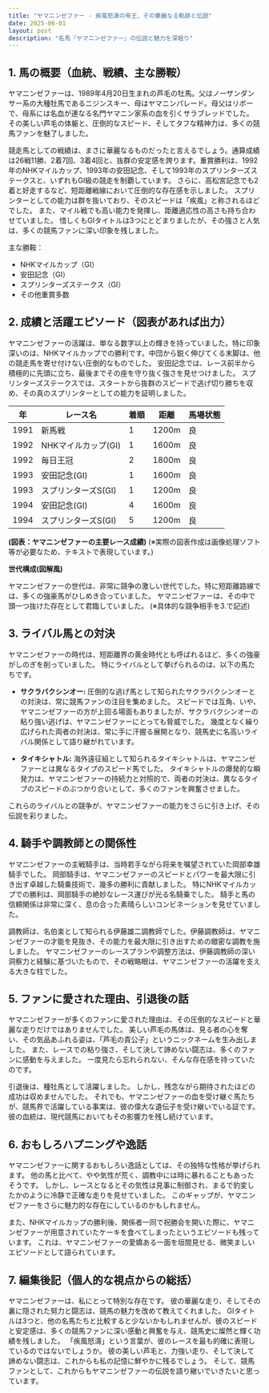 ```yaml
---
title: "ヤマニンゼファー - 疾風怒濤の帝王、その華麗なる軌跡と伝説"
date: 2025-06-01
layout: post
description: "名馬『ヤマニンゼファー』の伝説と魅力を深堀り"
---
```


## 1. 馬の概要（血統、戦績、主な勝鞍）

ヤマニンゼファーは、1989年4月20日生まれの芦毛の牡馬。父はノーザンダンサー系の大種牡馬であるニジンスキー、母はヤマニンパレード。母父はリボーで、母系には名血が連なる名門ヤマニン家系の血を引くサラブレッドでした。  その美しい芦毛の体躯と、圧倒的なスピード、そしてタフな精神力は、多くの競馬ファンを魅了しました。

競走馬としての戦績は、まさに華麗なるものだったと言えるでしょう。通算成績は26戦11勝、2着7回、3着4回と、抜群の安定感を誇ります。重賞勝利は、1992年のNHKマイルカップ、1993年の安田記念、そして1993年のスプリンターズステークスと、いずれもGI級の競走を制覇しています。  さらに、高松宮記念でも2着と好走するなど、短距離戦線において圧倒的な存在感を示しました。  スプリンターとしての能力は群を抜いており、そのスピードは「疾風」と称されるほどでした。  また、マイル戦でも高い能力を発揮し、距離適応性の高さも持ち合わせていました。  惜しくもGIタイトルは3つにとどまりましたが、その強さと人気は、多くの競馬ファンに深い印象を残しました。


主な勝鞍：
* NHKマイルカップ（GI）
* 安田記念（GI）
* スプリンターズステークス（GI）
* その他重賞多数


## 2. 成績と活躍エピソード（図表があれば出力）

ヤマニンゼファーの活躍は、単なる数字以上の輝きを持っていました。特に印象深いのは、NHKマイルカップでの勝利です。中団から鋭く伸びてくる末脚は、他の競走馬を寄せ付けない圧倒的なものでした。  安田記念では、レース前半から積極的に先頭に立ち、最後までその座を守り抜く強さを見せつけました。  スプリンターズステークスでは、スタートから抜群のスピードで逃げ切り勝ちを収め、その真のスプリンターとしての能力を証明しました。

| 年 | レース名          | 着順 | 距離 | 馬場状態 |
|---|-----------------|-----|-----|---------|
| 1991 | 新馬戦           | 1   | 1200m | 良      |
| 1992 | NHKマイルカップ(GI)| 1   | 1600m | 良      |
| 1992 | 毎日王冠         | 2   | 1800m | 良      |
| 1993 | 安田記念(GI)     | 1   | 1600m | 良      |
| 1993 | スプリンターズS(GI)| 1   | 1200m | 良      |
| 1994 | 安田記念(GI)     | 4   | 1600m | 良      |
| 1994 | スプリンターズS(GI)| 5   | 1200m | 良      |


**(図表：ヤマニンゼファーの主要レース成績)**  (※実際の図表作成は画像処理ソフト等が必要なため、テキストで表現しています。)


**世代構成(図解風)**

ヤマニンゼファーの世代は、非常に競争の激しい世代でした。特に短距離路線では、多くの強豪馬がひしめき合っていました。  ヤマニンゼファーは、その中で頭一つ抜けた存在として君臨していました。  (※具体的な競争相手を3.で記述)


## 3. ライバル馬との対決

ヤマニンゼファーの時代は、短距離界の黄金時代とも呼ばれるほど、多くの強豪がしのぎを削っていました。  特にライバルとして挙げられるのは、以下の馬たちです。

* **サクラバクシンオー:**  圧倒的な逃げ馬として知られたサクラバクシンオーとの対決は、常に競馬ファンの注目を集めました。  スピードでは互角、いや、ヤマニンゼファーの方が上回る場面もありましたが、サクラバクシンオーの粘り強い逃げは、ヤマニンゼファーにとっても脅威でした。  幾度となく繰り広げられた両者の対決は、常に手に汗握る展開となり、競馬史に名高いライバル関係として語り継がれています。

* **タイキシャトル:**  海外遠征組として知られるタイキシャトルは、ヤマニンゼファーとは異なるタイプのスピード馬でした。  タイキシャトルの爆発的な瞬発力は、ヤマニンゼファーの持続力と対照的で、両者の対決は、異なるタイプのスピードのぶつかり合いとして、多くのファンを興奮させました。


これらのライバルとの競争が、ヤマニンゼファーの能力をさらに引き上げ、その伝説を彩りました。


## 4. 騎手や調教師との関係性

ヤマニンゼファーの主戦騎手は、当時若手ながら将来を嘱望されていた岡部幸雄騎手でした。  岡部騎手は、ヤマニンゼファーのスピードとパワーを最大限に引き出す卓越した騎乗技術で、幾多の勝利に貢献しました。  特にNHKマイルカップでの勝利は、岡部騎手の絶妙なレース運びが光る名騎乗でした。  騎手と馬の信頼関係は非常に深く、息の合った素晴らしいコンビネーションを見せていました。

調教師は、名伯楽として知られる伊藤雄二調教師でした。伊藤調教師は、ヤマニンゼファーの才能を見抜き、その能力を最大限に引き出すための緻密な調教を施しました。  ヤマニンゼファーのレースプランや調整方法は、伊藤調教師の深い洞察力と経験に基づいたもので、その戦略眼は、ヤマニンゼファーの活躍を支える大きな柱でした。


## 5. ファンに愛された理由、引退後の話

ヤマニンゼファーが多くのファンに愛された理由は、その圧倒的なスピードと華麗な走りだけではありませんでした。  美しい芦毛の馬体は、見る者の心を奪い、その気品あふれる姿は、「芦毛の貴公子」というニックネームを生み出しました。  また、レースでの粘り強さ、そして決して諦めない闘志は、多くのファンに感動を与えました。  一度見たら忘れられない、そんな存在感を持っていたのです。

引退後は、種牡馬として活躍しました。  しかし、残念ながら期待されたほどの成功は収めませんでした。  それでも、ヤマニンゼファーの血を受け継ぐ馬たちが、競馬界で活躍している事実は、彼の偉大な遺伝子を受け継いでいる証です。  彼の血統は、現代競馬においてもその影響力を残し続けています。


## 6. おもしろハプニングや逸話

ヤマニンゼファーに関するおもしろい逸話としては、その独特な性格が挙げられます。  他の馬と比べて、やや気性が荒く、調教中には時に暴れることもあったそうです。  しかし、レースとなるとその気性は見事に制御され、まるで豹変したかのように冷静で正確な走りを見せていました。  このギャップが、ヤマニンゼファーをさらに魅力的な存在にしているのかもしれません。

また、NHKマイルカップの勝利後、関係者一同で祝勝会を開いた際に、ヤマニンゼファーが用意されていたケーキを食べてしまったというエピソードも残っています。  これは、ヤマニンゼファーの愛嬌ある一面を垣間見せる、微笑ましいエピソードとして語られています。


## 7. 編集後記（個人的な視点からの総括）

ヤマニンゼファーは、私にとって特別な存在です。  彼の華麗な走り、そしてその裏に隠された努力と闘志は、競馬の魅力を改めて教えてくれました。  GIタイトルは3つと、他の名馬たちと比較すると少ないかもしれませんが、彼のスピードと安定感は、多くの競馬ファンに深い感動と興奮を与え、競馬史に燦然と輝く功績を残しました。  「疾風怒濤」という言葉が、彼のレースを最も的確に表現しているのではないでしょうか。  彼の美しい芦毛と、力強い走り、そして決して諦めない闘志は、これからも私の記憶に鮮やかに残るでしょう。  そして、競馬ファンとして、これからもヤマニンゼファーの伝説を語り継いでいきたいと思っています。
